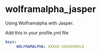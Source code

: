 # wolframalpha_jasper
Using Wolframalpha with Jasper.


Add this in your profile.yml file
```yml
keys:
     WOLFRAMALPHA: XXXXX-XXXXXV8VL6
```
